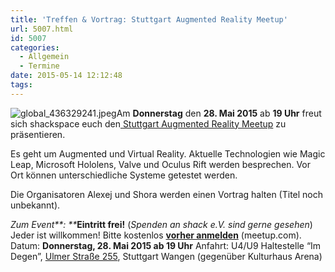 ```yaml
---
title: 'Treffen & Vortrag: Stuttgart Augmented Reality Meetup'
url: 5007.html
id: 5007
categories:
  - Allgemein
  - Termine
date: 2015-05-14 12:12:48
tags:
---
```


![global_436329241.jpeg](https://blog.shackspace.de/wp-content/uploads/2015/05/global_436329241.jpeg.png)Am **Donnerstag** den **28\. Mai 2015** ab **19 Uhr** freut sich shackspace euch den[ Stuttgart Augmented Reality Meetup](http://www.meetup.com/Augmented-Virtual-Reality-Meetup/events/222351875/) zu präsentieren.

Es geht um Augmented und Virtual Reality. Aktuelle Technologien wie Magic Leap, Microsoft Hololens, Valve und Oculus Rift werden besprechen.
Vor Ort können unterschiedliche Systeme getestet werden.

Die Organisatoren Alexej und Shora werden einen Vortrag halten (Titel noch unbekannt).

_Zum Event**:
**_**Eintritt frei!** (_Spenden an shack e.V. sind gerne gesehen_) Jeder ist willkommen!
Bitte kostenlos **[vorher anmelden](http://www.meetup.com/Augmented-Virtual-Reality-Meetup/events/222351875/)** (meetup.com).
Datum: **Donnerstag, 28\. Mai 2015 **ab** 19 Uhr**
Anfahrt: U4/U9 Haltestelle “Im Degen”, [Ulmer Straße 255](https://blog.shackspace.de/?page_id=713), Stuttgart Wangen (gegenüber Kulturhaus Arena)